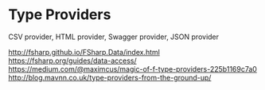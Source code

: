 # Type Providers

CSV provider, HTML provider, Swagger provider, JSON provider

http://fsharp.github.io/FSharp.Data/index.html
https://fsharp.org/guides/data-access/
https://medium.com/@maximcus/magic-of-f-type-providers-225b1169c7a0
http://blog.mavnn.co.uk/type-providers-from-the-ground-up/
